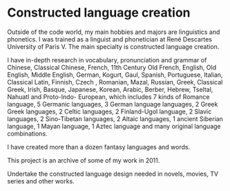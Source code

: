 # Constructed language creation

Outside of the code world, my main hobbies and majors are linguistics and phonetics. I was trained as a linguist and phonetician at René Descartes University of Paris V. The main specialty is constructed language creation.

I have in-depth research in vocabulary, pronunciation and grammar of Chinese, Classical Chinese, French, 11th Century Old French, English, Old English, Middle English, German, Kogurt, Gaul, Spanish, Portuguese, Italian, Classical Latin, Finnish, Czech , Romanian, Mazal, Russian, Greek, Classical Greek, Irish, Basque, Japanese, Korean, Arabic, Berber, Hebrew, Tseltal, Nahuatl and Proto-Indo- European, which includes 7 kinds of Romance language, 5 Germanic languages, 3 German language languages, 2 Greek Greek languages, 2 Celtic languages, 2 Finland-Ugol language, 2 Slavic languages, 2 Sino-Tibetan languages, 2 Altaic languages, 1 ancient Siberian language, 1 Mayan language, 1 Aztec language and many original language combinations.

I have created more than a dozen fantasy languages and words.

This project is an archive of some of my work in 2011.

Undertake the constructed language design needed in novels, movies, TV series and other works.
